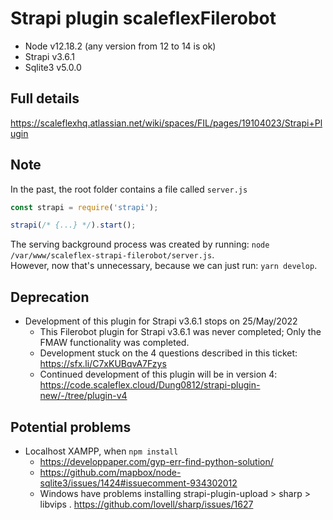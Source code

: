 # Strapi plugin scaleflexFilerobot

- Node v12.18.2 (any version from 12 to 14 is ok)
- Strapi v3.6.1
- Sqlite3 v5.0.0

## Full details 

https://scaleflexhq.atlassian.net/wiki/spaces/FIL/pages/19104023/Strapi+Plugin

## Note

In the past, the root folder contains a file called `server.js`
```js
const strapi = require('strapi');

strapi(/* {...} */).start();
```
The serving background process was created by running: `node /var/www/scaleflex-strapi-filerobot/server.js`.  
However, now that's unnecessary, because we can just run: `yarn develop`.

## Deprecation

- Development of this plugin for Strapi v3.6.1 stops on 25/May/2022
	- This Filerobot plugin for Strapi v3.6.1 was never completed; Only the FMAW functionality was completed.
	- Development stuck on the 4 questions described in this ticket: https://sfx.li/C7xKUBqvA7Fzys
	- Continued development of this plugin will be in version 4: https://code.scaleflex.cloud/Dung0812/strapi-plugin-new/-/tree/plugin-v4

## Potential problems

- Localhost XAMPP, when `npm install`
	- https://developpaper.com/gyp-err-find-python-solution/
	- https://github.com/mapbox/node-sqlite3/issues/1424#issuecomment-934302012
	- Windows have problems installing strapi-plugin-upload > sharp > libvips . https://github.com/lovell/sharp/issues/1627
